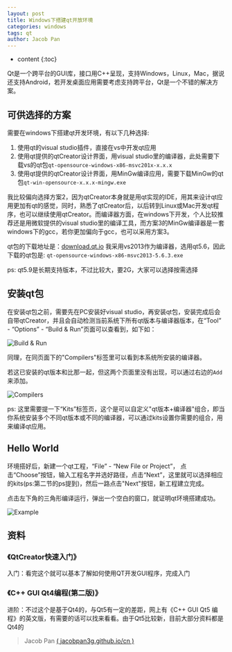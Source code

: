 ```yaml
---
layout: post
title: Windows下搭建qt开放环境
categories: windows
tags: qt
author: Jacob Pan
---
```


* content
{:toc}

Qt是一个跨平台的GUI库，接口用C++呈现，支持Windows，Linux，Mac，据说还支持Android，若开发桌面应用需要考虑支持跨平台，Qt是一个不错的解决方案。


## 可供选择的方案

需要在windows下搭建qt开发环境，有以下几种选择:
1. 使用qt的visual studio插件，直接在vs中开发qt应用
2. 使用qt提供的qtCreator设计界面，用visual studio里的编译器，此处需要下载vs的qt包`qt-opensource-windows-x86-msvc201x-x.x.x`
3. 使用qt提供的qtCreator设计界面，用MinGw编译应用，需要下载MinGw的qt包`qt-win-opensource-x.x.x-mingw.exe`

我比较偏向选择方案2，因为qtCreator本身就是用qt实现的IDE，用其来设计qt应用更加有qt的感觉，同时，熟悉了qtCreator后，以后转到Linux或Mac开发qt程序，也可以继续使用qtCreator。而编译器方面，在windows下开发，个人比较推荐还是用微软提供的visual studio里的编译工具，而方案3的MinGw编译器是一套windows下的gcc，若你更加偏向于gcc，也可以采用方案3。

qt包的下载地址是：[download.qt.io](http://download.qt.io)
我采用vs2013作为编译器，选用qt5.6，因此下载的qt包是: `qt-opensource-windows-x86-msvc2013-5.6.3.exe`

ps: qt5.9是长期支持版本，不过比较大，要2G，大家可以选择按需选择


## 安装qt包

在安装qt包之前，需要先在PC安装好visual studio，再安装qt包，安装完成后会自带qtCreator，并且会自动检测当前系统下所有qt版本与编译器版本，在“Tool” - “Options” - “Build & Run”页面可以查看到，如下如：

![Build & Run][buildRun]

同理，在同页面下的"Compilers"标签里可以看到本系统所安装的编译器。

若这已安装的qt版本和比那一起，但这两个页面里没有出现，可以通过右边的`Add`来添加。

![Compilers][compilers]

ps: 这里需要提一下“Kits”标签页，这个是可以自定义"qt版本+编译器"组合，即当你系统安装多个不同qt版本或不同的编译器，可以通过kits设置你需要的组合，用来编译qt应用。


## Hello World

环境搭好后，新建一个qt工程，“File” - “New File or Project”， 点击“Choose”按钮，输入工程名字并选好路径，点击“Next”，这里就可以选择相应的kits(ps:第二节的ps提到)，然后一路点击"Next"按钮，新工程建立完成。

点击左下角的三角形编译运行，弹出一个空白的窗口，就证明qt环境搭建成功。

![Example][example]

## 资料

### 《QtCreator快速入门》
入门：看完这个就可以基本了解如何使用QT开发GUI程序，完成入门

### 《C++ GUI Qt4编程(第二版)》
进阶：不过这个是基于Qt4的，与Qt5有一定的差距，网上有《C++ GUI Qt5 编程》的英文版，有需要的话可以找来看看。由于Qt5比较新，目前大部分资料都是Qt4的



> Jacob Pan [( jacobpan3g.github.io/cn )](http://jacobpan3g.github.io/cn)

[buildRun]: https://jacobpan3g.github.io/img/qt-in-windows-buildRun.png
[compilers]: https://jacobpan3g.github.io/img/qt-compilers.png
[example]: https://jacobpan3g.github.io/img/qt-example.png
